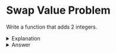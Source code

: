 # Swap Value Problem
Write a function that adds 2 integers.


<details>
<summary>Explanation</summary>
<br>
</details>


<details>
<summary>Answer</summary>
<br>

``` c
void 
sum(int val1, int val2){
	return val1+val2;
}
```

</details>
